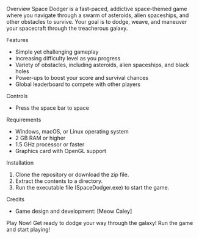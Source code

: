 Overview
Space Dodger is a fast-paced, addictive space-themed game where you navigate through a swarm of asteroids, alien spaceships, and other obstacles to survive. Your goal is to dodge, weave, and maneuver your spacecraft through the treacherous galaxy.

Features
- Simple yet challenging gameplay
- Increasing difficulty level as you progress
- Variety of obstacles, including asteroids, alien spaceships, and black holes
- Power-ups to boost your score and survival chances
- Global leaderboard to compete with other players

Controls
- Press the space bar to space

Requirements
- Windows, macOS, or Linux operating system
- 2 GB RAM or higher
- 1.5 GHz processor or faster
- Graphics card with OpenGL support


Installation
1. Clone the repository or download the zip file.
2. Extract the contents to a directory.
3. Run the executable file (SpaceDodger.exe) to start the game.

Credits
- Game design and development: [Meow Caley]

Play Now!
Get ready to dodge your way through the galaxy! Run the game and start playing!